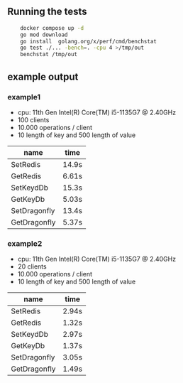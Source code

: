 ## Running the tests
```bash
    docker compose up -d
    go mod download
    go install  golang.org/x/perf/cmd/benchstat
    go test ./... -bench=. -cpu 4 >/tmp/out
    benchstat /tmp/out
```

## example output
### example1
- cpu: 11th Gen Intel(R) Core(TM) i5-1135G7 @ 2.40GHz
- 100 clients
- 10.000 operations / client
- 10 length of key and 500 length of value

|name                 |time    |
|---                  |---     |
|SetRedis             |14.9s   |
|GetRedis             |6.61s   |
|SetKeydDb            |15.3s   |
|GetKeyDb             |5.03s   |
|SetDragonfly         |13.4s   |
|GetDragonfly         |5.37s   |

### example2
- cpu: 11th Gen Intel(R) Core(TM) i5-1135G7 @ 2.40GHz
- 20 clients
- 10.000 operations / client
- 10 length of key and 500 length of value

|name                   |time    |
|---                    |---     |
|SetRedis               |2.94s   |
|GetRedis               |1.32s   |
|SetKeydDb              |2.97s   |
|GetKeyDb               |1.37s   |
|SetDragonfly           |3.05s   |
|GetDragonfly           |1.49s   |
